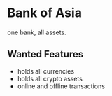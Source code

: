 # Bank of Asia

one bank, all assets.

## Wanted Features
* holds all currencies
* holds all crypto assets
* online and offline transactions

